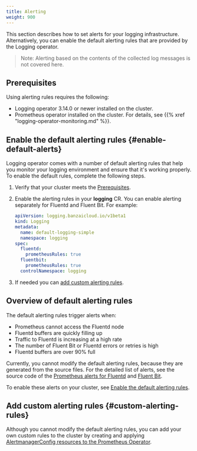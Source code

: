 ```yaml
---
title: Alerting
weight: 900
---
```


This section describes how to set alerts for your logging infrastructure. Alternatively, you can enable the default alerting rules that are provided by the Logging operator.

> Note: Alerting based on the contents of the collected log messages is not covered here.

## Prerequisites

Using alerting rules requires the following:

- Logging operator 3.14.0 or newer installed on the cluster.
- Prometheus operator installed on the cluster. For details, see {{% xref "logging-operator-monitoring.md" %}}.

## Enable the default alerting rules {#enable-default-alerts}

Logging operator comes with a number of default alerting rules that help you monitor your logging environment and ensure that it's working properly. To enable the default rules, complete the following steps.

1. Verify that your cluster meets the [Prerequisites](#prerequisites).
1. Enable the alerting rules in your **logging** CR. You can enable alerting separately for Fluentd and Fluent Bit. For example:

    ```yaml
    apiVersion: logging.banzaicloud.io/v1beta1
    kind: Logging
    metadata:
      name: default-logging-simple
      namespace: logging
    spec:
      fluentd:
        prometheusRules: true
      fluentbit:
        prometheusRules: true
      controlNamespace: logging
    ```

1. If needed you can [add custom alerting rules](#custom-alerting-rules).

## Overview of default alerting rules

The default alerting rules trigger alerts when:

- Prometheus cannot access the Fluentd node
- Fluentd buffers are quickly filling up
- Traffic to Fluentd is increasing at a high rate
- The number of Fluent Bit or Fluentd errors or retries is high
- Fluentd buffers are over 90% full

Currently, you cannot modify the default alerting rules, because they are generated from the source files. For the detailed list of alerts, see the source code of the [Prometheus alerts for Fluentd](https://github.com/banzaicloud/logging-operator/blob/master/pkg/resources/fluentd/prometheusrules.go) and [Fluent Bit](https://github.com/banzaicloud/logging-operator/blob/master/pkg/resources/fluentbit/prometheusrules.go).

To enable these alerts on your cluster, see [Enable the default alerting rules](#enable-default-alerts).

## Add custom alerting rules {#custom-alerting-rules}

Although you cannot modify the default alerting rules, you can add your own custom rules to the cluster by creating and applying [AlertmanagerConfig resources to the Prometheus Operator](https://github.com/prometheus-operator/prometheus-operator/blob/master/Documentation/user-guides/alerting.md).
